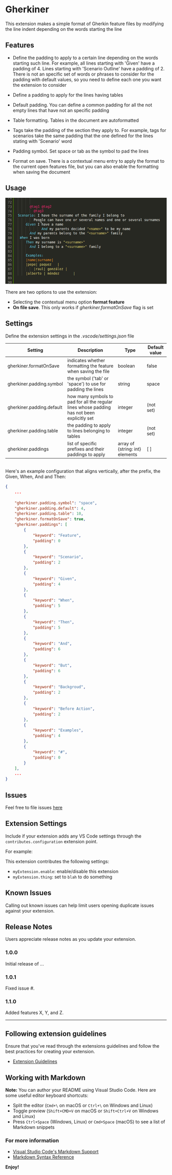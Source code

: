 # Gherkiner

This extension makes a simple format of Gherkin feature files by modifying the line indent depending on the words starting the line

## Features

 * Define the padding to apply to a certain line depending on the words starting such line. For example, all lines starting with 'Given' have a padding of 4. Lines starting with 'Scenario Outline' have a padding of 2. There is not an specific set of words or phrases to consider for the padding with default values, so you need to define each one you want the extension to consider

 * Define a padding to apply for the lines having tables
 
 * Default padding. You can define a common padding for all the not empty lines that have not an specific padding

 * Table formatting. Tables in the document are autoformatted

 * Tags take the padding of the section they apply to. For example, tags for scenarios take the same padding that the one defined for the lines stating with 'Scenario' word

 * Padding symbol. Set space or tab as the symbol to pad the lines

 * Format on save. There is a contextual menu entry to apply the format to the current open features file, but you can also enable the formatting when saving the document

## Usage

![Example](assets/gherkiner.gif)

There are two options to use the extension:
 + Selecting the contextual menu option **format feature**
 + **On file save**. This only works if _gherkiner.formatOnSave_ flag is set

## Settings

Define the extension settings in the _.vscode/settings.json_ file

| Setting | Description | Type |Default value |
|---------|-------------|------|---------------|
| gherkiner.formatOnSave | indicates whether formatting the feature when saving the file | boolean | false |
| gherkiner.padding.symbol | the symbol ('tab' or 'space') to use for padding the lines | string | space |
| gherkiner.padding.default | how many symbols to pad for all the regular lines whose padding has not been explicitly set | integer | (not set) |
| gherkiner.padding.table | the padding to apply to lines belonging to tables | integer | (not set) |
| gherkiner.paddings | list of specific prefixes and their paddings to apply | array of {string: int} elements | [ ] |

<br/>
Here's an example configuration that aligns vertically, after the prefix, the Given, When, And and Then:

```json
{
    ...

    "gherkiner.padding.symbol": "space",
    "gherkiner.padding.default": 4,
    "gherkiner.padding.table": 10,
    "gherkiner.formatOnSave": true,
    "gherkiner.paddings": [
        {
            "keyword": "Feature",
            "padding": 0
        },
        {
            "keyword": "Scenario",
            "padding": 2
        },
        {
            "keyword": "Given",
            "padding": 4
        },
        {
            "keyword": "When",
            "padding": 5
        },
        {
            "keyword": "Then",
            "padding": 5
        },
        {
            "keyword": "And",
            "padding": 6
        },
        {
            "keyword": "But",
            "padding": 6
        },
        {
            "keyword": "Backgroud",
            "padding": 2
        },
        {
            "keyword": "Before Action",
            "padding": 2
        },
        {
            "keyword": "Examples",
            "padding": 4
        },
        {
            "keyword": "#",
            "padding": 0
        }
    ],
    ...
}
```

## Issues

Feel free to file issues [here](https://github.com/rmescandon/gherkiner/issues)

## Extension Settings

Include if your extension adds any VS Code settings through the `contributes.configuration` extension point.

For example:

This extension contributes the following settings:

* `myExtension.enable`: enable/disable this extension
* `myExtension.thing`: set to `blah` to do something

## Known Issues

Calling out known issues can help limit users opening duplicate issues against your extension.

## Release Notes

Users appreciate release notes as you update your extension.

### 1.0.0

Initial release of ...

### 1.0.1

Fixed issue #.

### 1.1.0

Added features X, Y, and Z.

-----------------------------------------------------------------------------------------------------------
## Following extension guidelines

Ensure that you've read through the extensions guidelines and follow the best practices for creating your extension.

* [Extension Guidelines](https://code.visualstudio.com/api/references/extension-guidelines)

## Working with Markdown

**Note:** You can author your README using Visual Studio Code.  Here are some useful editor keyboard shortcuts:

* Split the editor (`Cmd+\` on macOS or `Ctrl+\` on Windows and Linux)
* Toggle preview (`Shift+CMD+V` on macOS or `Shift+Ctrl+V` on Windows and Linux)
* Press `Ctrl+Space` (Windows, Linux) or `Cmd+Space` (macOS) to see a list of Markdown snippets

### For more information

* [Visual Studio Code's Markdown Support](http://code.visualstudio.com/docs/languages/markdown)
* [Markdown Syntax Reference](https://help.github.com/articles/markdown-basics/)

**Enjoy!**
